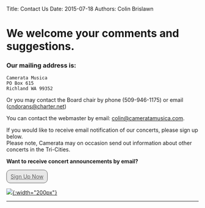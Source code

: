 Title: Contact Us 
Date: 2015-07-18
Authors: Colin Brislawn

# We welcome your comments and suggestions.

### Our mailing address is:
	Camerata Musica
	PO Box 615
	Richland WA 99352

Or you may contact the Board chair by phone (509-946-1175) or email ([cndorans@charter.net](mailto:cndorans@charter.net))

You can contact the webmaster by email: [colin@cameratamusica.com](mailto:colin@cameratamusica.com). 

If you would like to receive email notification of our concerts, please sign up below. <br>
Please note, Camerata may on occasion send out information about other concerts in the Tri-Cities.

<strong>Want to receive concert announcements by email?</strong>

<!-- BEGIN: Constant Contact Email List Form Button -->
<a href="https://visitor.r20.constantcontact.com/d.jsp?llr=p4srkqcab&amp;p=oi&amp;m=1102207044591&amp;sit=rqpqngpdb&amp;f=ecb71989-d1f8-420b-9cc4-ce725dba2096" class="button" style="border: 1px solid rgb(91, 91, 91); color: rgb(91, 91, 91); display: inline-block; padding: 8px 10px; text-shadow: none; border-radius: 10px; background-color: rgb(232, 232, 232);">Sign Up Now</a>

[![ ]({filename}/images/safe-subscribe.png){:width="200px"}](http://www.constantcontact.com/safesubscribe.jsp)


---

